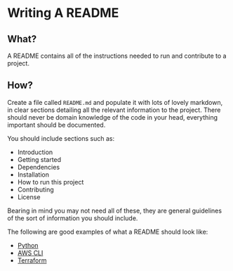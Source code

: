 # Writing A README

## What?

A README contains all of the instructions needed to run and contribute to a project.

## How?

Create a file called `README.md` and populate it with lots of lovely markdown, in clear sections detailing all the relevant information to the project. There should never be domain knowledge of the code in your head, everything important should be documented.

You should include sections such as:

- Introduction
- Getting started
- Dependencies
- Installation
- How to run this project
- Contributing
- License

Bearing in mind you may not need all of these, they are general guidelines of the sort of information you should include.


The following are good examples of what a README should look like:  
- [Python](https://github.com/python/cpython)
- [AWS CLI](https://github.com/aws/aws-cli)
- [Terraform](https://github.com/hashicorp/terraform)
